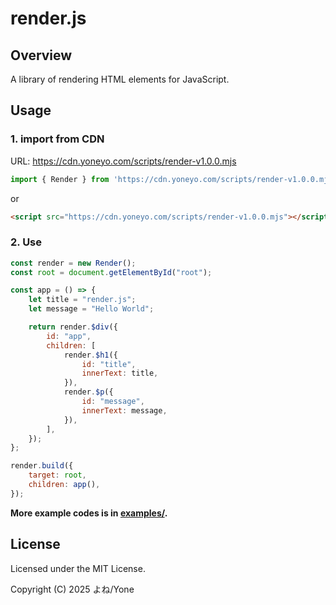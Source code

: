 # render.js

## Overview

A library of rendering HTML elements for JavaScript.

## Usage

### 1. import from CDN

URL: https://cdn.yoneyo.com/scripts/render-v1.0.0.mjs

```js
import { Render } from 'https://cdn.yoneyo.com/scripts/render-v1.0.0.mjs';
```

or

```html
<script src="https://cdn.yoneyo.com/scripts/render-v1.0.0.mjs"></script>
```

### 2. Use

```js
const render = new Render();
const root = document.getElementById("root");

const app = () => {
    let title = "render.js";
    let message = "Hello World";

    return render.$div({
        id: "app",
        children: [
            render.$h1({
                id: "title",
                innerText: title,
            }),
            render.$p({
                id: "message",
                innerText: message,
            }),
        ],
    });
};

render.build({
    target: root,
    children: app(),
});
```

**More example codes is in [examples/](./examples/).**

## License

Licensed under the MIT License.

Copyright (C) 2025 よね/Yone
